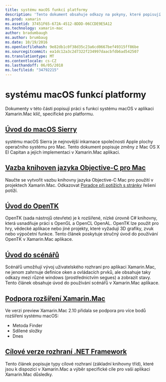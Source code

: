 ```yaml
---
title: systému macOS funkcí platformy
description: 'Tento dokument obsahuje odkazy na pokyny, které popisují důležité systému macOS a funkce Xamarin.Mac: OpenTK, scénářů, rozšíření a další.'
ms.prod: xamarin
ms.assetid: 37451F65-672A-4512-8DDD-06CCDE9E5A12
ms.technology: xamarin-mac
author: bradumbaugh
ms.author: brumbaug
ms.date: 10/19/2016
ms.openlocfilehash: 9e82db1c0f38d35c23a6cd0667bef49315ff86be
ms.sourcegitcommit: ea1dc12a3c2d7322f234997daacbfdb6ad542507
ms.translationtype: MT
ms.contentlocale: cs-CZ
ms.lasthandoff: 06/05/2018
ms.locfileid: "34792215"
---
```

# <a name="macos-platform-features"></a>systému macOS funkcí platformy

Dokumenty v této části popisují práci s funkcí systému macOS v aplikaci Xamarin.Mac klíč, specifické pro platformu.

## <a name="introduction-to-macos-sierramacplatformintroduction-to-macos-sierraindexmd"></a>[Úvod do macOS Sierry](~/mac/platform/introduction-to-macos-sierra/index.md)

systému macOS Sierra je nejnovější inkarnace společnosti Apple plochy operačního systému pro Mac. Tento dokument popisuje změny z Mac OS X El Capitan a jejich implementaci v Xamarin.Mac aplikaci.

## <a name="binding-objective-c-libraries-for-macbindingmd"></a>[Vazba knihoven jazyka Objective-C pro Mac](binding.md)

Naučte se vytvořit vazbu knihovny jazyka Objective-C Mac pro použití v projektech Xamarin.Mac.
Odkazovat [Poradce při potížích s stránky](~/cross-platform/macios/binding/troubleshooting.md) řešení potíží.

## <a name="introduction-to-opentkmacplatformopentkmd"></a>[Úvod do OpenTK](~/mac/platform/opentk.md)

OpenTK (sada nástrojů otevřete) je k rozšířené, nízké úrovně C# knihovny, která usnadňuje práci s OpenGL a OpenCL OpenAL. OpenTK lze použít pro hry, vědecké aplikace nebo jiné projekty, které vyžadují 3D grafiky, zvuk nebo výpočetní funkce. Tento článek poskytuje stručný úvod do používání OpenTK v Xamarin.Mac aplikace.


## <a name="introduction-to-storyboardsmacplatformstoryboardsindexmd"></a>[Úvod do scénářů](~/mac/platform/storyboards/index.md)

Scénářů umožňují vývoj uživatelského rozhraní pro aplikaci Xamarin.Mac, ne jenom zahrnuje definice oken a ovládacích prvků, ale obsahuje taky odkazy mezi různé windows (prostřednictvím segues) a zobrazit stavy. Tento článek obsahuje úvod do používání scénářů v Xamarin.Mac aplikace.

## <a name="xamarinmac-extension-supportmacplatformextensionsmd"></a>[Podpora rozšíření Xamarin.Mac](~/mac/platform/extensions.md)

Ve verzi preview Xamarin.Mac 2.10 přidala se podpora pro více bodů rozšíření systému macOS:

- Metoda Finder
- Sdílené složky
- Dnes

## <a name="target-frameworksmacplatformtarget-frameworkmd"></a>[Cílové verze rozhraní .NET Framework](~/mac/platform/target-framework.md)

Tento článek popisuje typy cílové rozhraní (základní knihovny tříd), které jsou k dispozici v Xamarin.Mac a výběr specifické cíle pro vaši aplikaci Xamarin.Mac důsledky.
